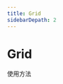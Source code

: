 ```yaml
---
title: Grid
sidebarDepath: 2
---
```


# Grid

使用方法

<ClientOnly>
<grid-demos></grid-demos>
</ClientOnly>
